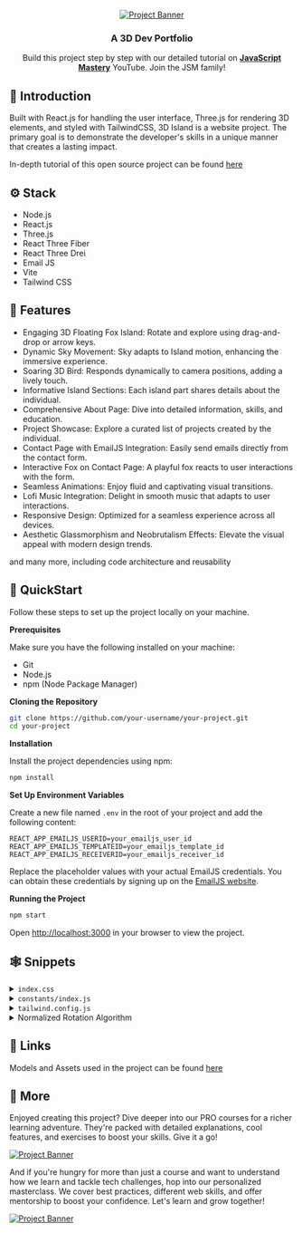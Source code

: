 <div align="center">
  <br />
    <a href="https://www.youtube.com/watch?v=FkowOdMjvYo" target="_blank">
      <img src="https://github.com/sujatagunale/EasyRead/assets/151519281/24b91a9d-29c8-4877-b53c-52a0a58d1a38" alt="Project Banner">
    </a>
  <br />

  <h3 align="center">A 3D Dev Portfolio</h3>

   <div align="center">
     Build this project step by step with our detailed tutorial on <a href="https://www.youtube.com/@javascriptmastery/videos" target="_blank"><b>JavaScript Mastery</b></a> YouTube. Join the JSM family!
    </div>
</div>

## 🤖 Introduction

Built with React.js for handling the user interface, Three.js for rendering 3D elements, and styled with TailwindCSS, 3D Island is a website project. The primary goal is to demonstrate the developer's skills in a unique manner that creates a lasting impact.

In-depth tutorial of this open source project can be found [here](https://www.youtube.com/watch?v=FkowOdMjvYo)

## ⚙️ Stack

- Node.js
- React.js
- Three.js
- React Three Fiber
- React Three Drei
- Email JS
- Vite
- Tailwind CSS

## 🔋 Features

- Engaging 3D Floating Fox Island: Rotate and explore using drag-and-drop or arrow keys.
- Dynamic Sky Movement: Sky adapts to Island motion, enhancing the immersive experience.
- Soaring 3D Bird: Responds dynamically to camera positions, adding a lively touch.
- Informative Island Sections: Each island part shares details about the individual.
- Comprehensive About Page: Dive into detailed information, skills, and education.
- Project Showcase: Explore a curated list of projects created by the individual.
- Contact Page with EmailJS Integration: Easily send emails directly from the contact form.
- Interactive Fox on Contact Page: A playful fox reacts to user interactions with the form.
- Seamless Animations: Enjoy fluid and captivating visual transitions.
- Lofi Music Integration: Delight in smooth music that adapts to user interactions.
- Responsive Design: Optimized for a seamless experience across all devices.
- Aesthetic Glassmorphism and Neobrutalism Effects: Elevate the visual appeal with modern design trends.

and many more, including code architecture and reusability 

## 🤸 QuickStart

Follow these steps to set up the project locally on your machine.

**Prerequisites**

Make sure you have the following installed on your machine:

- Git
- Node.js
- npm (Node Package Manager)

**Cloning the Repository**

```bash
git clone https://github.com/your-username/your-project.git
cd your-project
```

**Installation**

Install the project dependencies using npm:

```bash
npm install
```

**Set Up Environment Variables**

Create a new file named `.env` in the root of your project and add the following content:

```env
REACT_APP_EMAILJS_USERID=your_emailjs_user_id
REACT_APP_EMAILJS_TEMPLATEID=your_emailjs_template_id
REACT_APP_EMAILJS_RECEIVERID=your_emailjs_receiver_id
```

Replace the placeholder values with your actual EmailJS credentials. You can obtain these credentials by signing up on the [EmailJS website](https://www.emailjs.com/).

**Running the Project**

```bash
npm start
```

Open [http://localhost:3000](http://localhost:3000) in your browser to view the project.

## 🕸️ Snippets

<details>
<summary><code>index.css</code></summary>

```css
@import url("https://fonts.googleapis.com/css2?family=Poppins:wght@100;200;300;400;500;600;700;800;900&family=Work+Sans:wght@100;200;300;400;500;600;700;800;900&display=swap");

@tailwind base;
@tailwind components;
@tailwind utilities;

:root {
  --blue-rgb: 237 245 255;
  --green-rgb: 125 161 35;
}

body {
  font-family: "Work Sans", sans-serif;
}

body:has(.card[data-color="blue"]:hover) {
  background-color: rgb(var(--blue-rgb) / 25%);
}

body:has(.card[data-color="green"]:hover) {
  background-color: rgb(var(--green-rgb) / 25%);
}

@layer utilities {
  .max-container {
    @apply max-w-5xl mx-auto sm:p-16 pb-12 !pt-[126px] px-8 min-h-[calc(100vh-80px)];
  }

  .head-text {
    @apply sm:text-5xl text-3xl font-semibold sm:leading-snug font-poppins;
  }

  .subhead-text {
    @apply font-semibold sm:text-3xl text-xl relative font-poppins;
  }

  .blue-gradient_text {
    @apply bg-gradient-to-r from-[#00c6ff] to-[#0072ff] bg-clip-text text-transparent;
  }

  .input {
    @apply bg-white border border-gray-200 text-gray-900 text-sm rounded-lg focus:ring-blue-500 focus:border-blue-500 block w-full p-2.5 mt-2.5 font-normal shadow-card;
  }

  .textarea {
    @apply block p-2.5 w-full text-sm text-gray-900 bg-white rounded-lg border border-gray-200 focus:ring-blue-500 focus:border-blue-500 mt-2.5 font-normal shadow-card;
  }

  .btn {
    @apply text-white bg-gradient-to-r from-[#00c6ff] to-[#0072ff] focus:ring-4 focus:outline-none focus:ring-blue-300 font-medium rounded-lg text-sm w-full sm:w-auto px-5 py-2.5 text-center;
  }

  .header {
    @apply flex justify-between items-center sm:px-16 px-8 py-4 max-w-5xl mx-auto absolute top-0 bg-transparent z-10 right-0 left-0;
  }

  .footer {
    @apply max-w-5xl mx-auto sm:px-16 pb-6 px-8 flex flex-col gap-7;
  }

  .footer-container {
    @apply flex flex-wrap gap-7 items-center justify-between;
  }

  .info-box {
    @apply mx-5 relative flex text-white flex-col gap-3 max-w-2xl neo-brutalism-blue pt-4 pb-12 px-8;
  }

  .neo-btn {
    @apply py-3 px-6 rounded-lg text-blue-500 text-center font-semibold sm:w-1/2 w-[90%] -bottom-5 absolute mx-auto right-0 left-0 flex justify-center items-center gap-3;
  }

  .cta {
    @apply w-full flex items-center md:flex-row flex-col sm:mt-16 mt-8 gap-7;
  }

  .cta-text {
    @apply text-black-500 font-extrabold flex-1 text-3xl max-md:text-center;
  }
}

.glassmorphism {
  background: rgba(8, 116, 239, 0.07);
  backdrop-filter: blur(10px);
  -webkit-backdrop-filter: blur(10px);
  border-radius: 10px;
  border: 1px solid rgba(255, 255, 255, 0.18);
}

.logo {
  border-radius: 8.889px;
  background: #fff;
  box-shadow: 0px 10px 35px -4px rgba(67, 83, 255, 0.15),
    0px 1.5px 4px -1px rgba(67, 83, 255, 0.2);
}

.block-container {
  position: relative;
  transition: 250ms;
  perspective: 500px;
}

.block-container .btn-back {
  position: absolute;
  inset: 0;
  z-index: -1;
  width: inherit;
  height: inherit;
  transition: 250ms;
  transform-style: preserve-3d;
  transform-origin: bottom right;
  transform: rotateZ(15deg);
  will-change: transform;
  box-shadow: 16px 0 40px #e4e4e4;
}

.block-container .btn-back-red {
  background: linear-gradient(135deg, #ff4b1f -20%, #ff9068 120%);
}

.block-container .btn-back-green {
  background: linear-gradient(135deg, #adfda2 -20%, #11d3f3 120%);
}

.block-container .btn-back-yellow {
  background: linear-gradient(135deg, #f7971e -20%, #ffd200 120%);
}

.block-container .btn-back-blue {
  background: linear-gradient(135deg, #0061ff -20%, #60efff 120%);
}

.block-container .btn-back-orange {
  background: linear-gradient(135deg, #ff0f7b -20%, #f89b29 120%);
}

.block-container .btn-back-pink {
  background: linear-gradient(135deg, #e81cff -20%, #40c9ff 120%);
}

.block-container .btn-back-black {
  background: linear-gradient(135deg, #0a1647 -20%, #e4e7e4 120%);
}

.block-container .btn-front {
  position: absolute;
  inset: 0;
  z-index: 1;
  width: inherit;
  height: inherit;
  background-color: #ffffff33;
  -webkit-backdrop-filter: blur(20px);
  backdrop-filter: blur(20px);
  transition: 250ms;
  transform-style: preserve-3d;
  transform-origin: top left;
  overflow: hidden;
}

.block-container:hover > .btn-back {
  transform: translateZ(20px) rotateZ(15deg) rotateX(-20deg) rotateY(-20deg);
}

.block-container:hover > .btn-front {
  transform: translateZ(80px) translateY(-5px) rotateX(15deg) rotateY(15deg);
}

/* Neo Brutalism */
.neo-brutalism-blue {
  background: #2b77e7;
  position: relative;
  border-radius: 10px;
  border: #2b77e7;
  box-shadow: 0.6vmin 0.6vmin #336cc1, 1vmin 1vmin #0092db, 1vmin 1vmin #0092db,
    0.65vmin 1vmin #0092db, 1vmin 0.65vmin #0092db;
}

.neo-brutalism-white {
  background: #fff;
  border: #fff;
  box-shadow: 0.6vmin 0.6vmin #fff, 1vmin 1vmin #d2e4ff, 1vmin 1vmin #d2e4ff,
    0.65vmin 1vmin #d2e4ff, 1vmin 0.65vmin #d2e4ff;
}
```
</details>

<details>
<summary><code>constants/index.js</code></summary>

```javascript
import { meta, shopify, starbucks, tesla } from "../assets/images";
import {
    car,
    contact,
    css,
    estate,
    express,
    git,
    github,
    html,
    javascript,
    linkedin,
    mongodb,
    motion,
    mui,
    nextjs,
    nodejs,
    pricewise,
    react,
    redux,
    sass,
    snapgram,
    summiz,
    tailwindcss,
    threads,
    typescript
} from "../assets/icons";

export const skills = [
    {
        imageUrl: css,
        name: "CSS",
        type: "Frontend",
    },
    {
        imageUrl: express,
        name: "Express",
        type: "Backend",
    },
    {
        imageUrl: git,
        name: "Git",
        type: "Version Control",
    },
    {
        imageUrl: github,
        name: "GitHub",
        type: "Version Control",
    },
    {
        imageUrl: html,
        name: "HTML",
        type: "Frontend",
    },
    {
        imageUrl: javascript,
        name: "JavaScript",
        type: "Frontend",
    },
    {
        imageUrl: mongodb,
        name: "MongoDB",
        type: "Database",
    },
    {
        imageUrl: motion,
        name: "Motion",
        type: "Animation",
    },
    {
        imageUrl: mui,
        name: "Material-UI",
        type: "Frontend",
    },
    {
        imageUrl: nextjs,
        name: "Next.js",
        type: "Frontend",
    },
    {
        imageUrl: nodejs,
        name: "Node.js",
        type: "Backend",
    },
    {
        imageUrl: react,
        name: "React",
        type: "Frontend",
    },
    {
        imageUrl: redux,
        name: "Redux",
        type: "State Management",
    },
    {
        imageUrl: sass,
        name: "Sass",
        type: "Frontend",
    },
    {
        imageUrl: tailwindcss,
        name: "Tailwind CSS",
        type: "Frontend",
    },
    {
        imageUrl: typescript,
        name: "TypeScript",
        type: "Frontend",
    }
];

export const experiences = [
    {
        title: "React.js Developer",
        company_name: "Starbucks",
        icon: starbucks,
        iconBg: "#accbe1",
        date: "March 2020 - April 2021",
        points: [
            "Developing and maintaining web applications using React.js and other related technologies.",
            "Collaborating with cross-functional teams including designers, product managers, and other developers to create high-quality products.",
            "Implementing responsive design and ensuring cross-browser compatibility.",
            "Participating in code reviews and providing constructive feedback to other developers.",
        ],
    },
    {
        title: "React Native Developer",
        company_name: "Tesla",
        icon: tesla,
        iconBg: "#fbc3bc",
        date: "Jan 2021 - Feb 2022",
        points: [
            "Developing and maintaining web applications using React.js and other related technologies.",
            "Collaborating with cross-functional teams including designers, product managers, and other developers to create high-quality products.",
            "Implementing responsive design and ensuring cross-browser compatibility.",
            "Participating in code reviews and providing constructive feedback to other developers.",
        ],
    },
    {
        title: "Web Developer",
        company_name: "Shopify",
        icon: shopify,
        iconBg: "#b7e4c7",
        date: "Jan 2022 - Jan 2023",
        points: [
            "Developing and maintaining web applications using React.js and other related technologies.",
            "Collaborating with cross-functional teams including designers, product managers, and other developers to create high-quality products.",
            "Implementing responsive design and ensuring cross-browser compatibility.",
            "Participating in code reviews and providing constructive feedback to other developers.",
        ],
    },
    {
        title: "Full stack Developer",
        company_name: "Meta",
        icon: meta,
        iconBg: "#a2d2ff",
        date: "Jan 2023 - Present",
        points: [
            "Developing and maintaining web applications using React.js and other related technologies.",
            "Collaborating with cross-functional teams including designers, product managers, and other developers to create high-quality products.",
            "Implementing responsive design and ensuring cross-browser compatibility.",
            "Participating in code reviews and providing constructive feedback to other developers.",
        ],
    },
];

export const socialLinks = [
    {
        name: 'Contact',
        iconUrl: contact,
        link: '/contact',
    },
    {
        name: 'GitHub',
        iconUrl: github,
        link: 'https://github.com/YourGitHubUsername',
    },
    {
        name: 'LinkedIn',
        iconUrl: linkedin,
        link: 'https://www.linkedin.com/in/YourLinkedInUsername',
    }
];

export const projects = [
    {
        iconUrl: pricewise,
        theme: 'btn-back-red',
        name: 'Amazon Price Tracker',
        description: 'Developed a web application that tracks and notifies users of price changes for products on Amazon, helping users find the best deals.',
        link: 'https://github.com/adrianhajdin/pricewise',
    },
    {
        iconUrl: threads,
        theme: 'btn-back-green',
        name: 'Full Stack Threads Clone',
        description: 'Created a full-stack replica of the popular discussion platform "Threads," enabling users to post and engage in threaded conversations.',
        link: 'https://github.com/adrianhajdin/threads',
    },
    {
        iconUrl: car,
        theme: 'btn-back-blue',
        name: 'Car Finding App',
        description: 'Designed and built a mobile app for finding and comparing cars on the market, streamlining the car-buying process.',
        link: 'https://github.com/adrianhajdin/project_next13_car_showcase',
    },
    {
        iconUrl: snapgram,
        theme: 'btn-back-pink',
        name: 'Full Stack Instagram Clone',
        description: 'Built a complete clone of Instagram, allowing users to share photos and connect with friends in a familiar social media environment.',
        link: 'https://github.com/adrianhajdin/social_media_app',
    },
    {
        iconUrl: estate,
        theme: 'btn-back-black',
        name: 'Real-Estate Application',
        description: 'Developed a web application for real estate listings, facilitating property searches and connecting buyers with sellers.',
        link: 'https://github.com/adrianhajdin/projects_realestate',
    },
    {
        iconUrl: summiz,
        theme: 'btn-back-yellow',
        name: 'AI Summarizer Application',
        description: 'App that leverages AI to automatically generate concise & informative summaries from lengthy text content, or blogs.',
        link: 'https://github.com/adrianhajdin/project_ai_summarizer',
    }
];
```
</details>

<details>
<summary><code>tailwind.config.js</code></summary>

```javascript
/** @type {import('tailwindcss').Config} */
export default {
  content: [
    "./index.html",
    "./src/**/*.{js,ts,jsx,tsx}",
  ],
  theme: {
    extend: {
      colors: {
        gray: {
          200: "#D5DAE1"
        },
        black: {
          DEFAULT: "#000",
          500: "#1D2235"
        },
        blue: {
          500: "#2b77e7"
        }
      },
      fontFamily: {
        worksans: ["Work Sans", "sans-serif"],
        poppins: ['Poppins', "sans-serif"]
      },
      boxShadow: {
        card: '0px 1px 2px 0px rgba(0, 0, 0, 0.05)'
      }
    },
  },
  plugins: [],
}
```
</details>

<details>
<summary>Normalized Rotation Algorithm</summary>

```javascript
const normalizedRotation =
  ((rotation % (2 * Math.PI)) + 2 * Math.PI) % (2 * Math.PI);

// Set the current stage based on the island's orientation
switch (true) {
  case normalizedRotation >= 5.45 && normalizedRotation <= 5.85:
    setCurrentStage(4);
    break;
  case normalizedRotation >= 0.85 && normalizedRotation <= 1.3:
    setCurrentStage(3);
    break;
  case normalizedRotation >= 2.4 && normalizedRotation <= 2.6:
    setCurrentStage(2);
    break;
  case normalizedRotation >= 4.25 && normalizedRotation <= 4.75:
    setCurrentStage(1);
    break;
  default:
    setCurrentStage(null);
}
```
</details>

## 🔗 Links

Models and Assets used in the project can be found [here](https://drive.google.com/file/d/1TACDN8qFpi_NW66I4p48R9_MUmx-JT3P/edit)

## 🚀 More

Enjoyed creating this project? Dive deeper into our PRO courses for a richer learning adventure. They're packed with detailed explanations, cool features, and exercises to boost your skills. Give it a go!

<a href="https://jsmastery.pro/next14" target="_blank">
<img src="https://github.com/sujatagunale/EasyRead/assets/151519281/65cdf16f-15e3-49e4-8bdf-62cfa61a2f8e" alt="Project Banner">
</a>

And if you're hungry for more than just a course and want to understand how we learn and tackle tech challenges, hop into our personalized masterclass. We cover best practices, different web skills, and offer mentorship to boost your confidence. Let's learn and grow together!

<a href="https://www.jsmastery.pro/masterclass" target="_blank">
<img src="https://github.com/sujatagunale/EasyRead/assets/151519281/65d8c4ff-15f8-4d19-b3c6-f992810d634e" alt="Project Banner">
</a>

#

